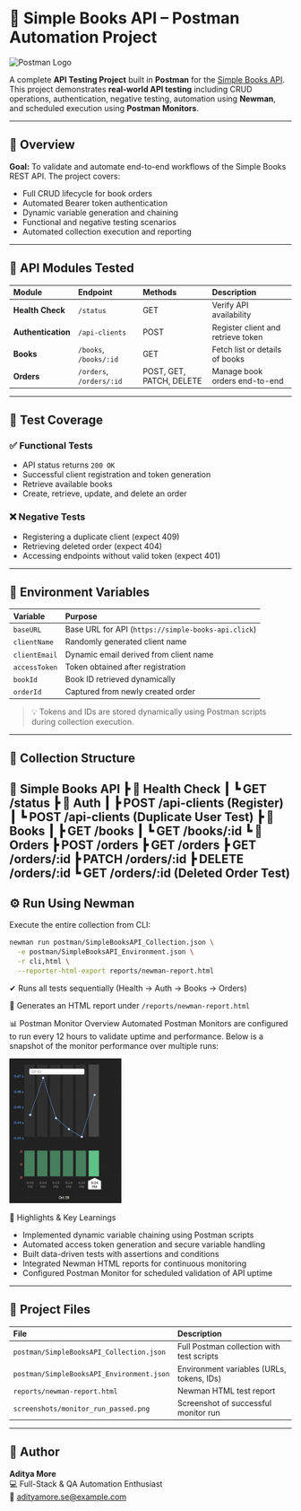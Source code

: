 # 📘 Simple Books API – Postman Automation Project

<img src="https://img.shields.io/badge/Postman-FF6C37?style=for-the-badge&logo=postman&logoColor=white" alt="Postman Logo" height="20"/>

A complete **API Testing Project** built in **Postman** for the [Simple Books API](https://github.com/vdespa/introduction-to-postman-course/blob/main/simple-books-api.md). 
This project demonstrates **real-world API testing** including CRUD operations, authentication, negative testing, automation using **Newman**, and scheduled execution using **Postman Monitors**.

---

## 🚀 Overview

**Goal:** To validate and automate end-to-end workflows of the Simple Books REST API. 
The project covers:

* Full CRUD lifecycle for book orders
* Automated Bearer token authentication
* Dynamic variable generation and chaining
* Functional and negative testing scenarios
* Automated collection execution and reporting

---

## 🧩 API Modules Tested

| Module | Endpoint | Methods | Description |
| :--- | :--- | :--- | :--- |
| **Health Check** | `/status` | GET | Verify API availability |
| **Authentication** | `/api-clients` | POST | Register client and retrieve token |
| **Books** | `/books`, `/books/:id` | GET | Fetch list or details of books |
| **Orders** | `/orders`, `/orders/:id` | POST, GET, PATCH, DELETE | Manage book orders end-to-end |

---

## 🧪 Test Coverage

### ✅ Functional Tests

* API status returns `200 OK`
* Successful client registration and token generation
* Retrieve available books
* Create, retrieve, update, and delete an order

### ❌ Negative Tests

* Registering a duplicate client (expect 409)
* Retrieving deleted order (expect 404)
* Accessing endpoints without valid token (expect 401)

---

## 🧰 Environment Variables

| Variable | Purpose |
| :--- | :--- |
| `baseURL` | Base URL for API (`https://simple-books-api.click`) |
| `clientName` | Randomly generated client name |
| `clientEmail` | Dynamic email derived from client name |
| `accessToken` | Token obtained after registration |
| `bookId` | Book ID retrieved dynamically |
| `orderId` | Captured from newly created order |

> 💡 Tokens and IDs are stored dynamically using Postman scripts during collection execution.

---

## 🧱 Collection Structure

📁 Simple Books API
┣ 📂 Health Check
┃ ┗ GET /status
┣ 📂 Auth
┃ ┣ POST /api-clients (Register)
┃ ┗ POST /api-clients (Duplicate User Test)
┣ 📂 Books
┃ ┣ GET /books
┃ ┗ GET /books/:id
┗ 📂 Orders
┣ POST /orders
┣ GET /orders
┣ GET /orders/:id
┣ PATCH /orders/:id
┣ DELETE /orders/:id
┗ GET /orders/:id (Deleted Order Test)
---

## ⚙️ Run Using Newman

Execute the entire collection from CLI:

```bash
newman run postman/SimpleBooksAPI_Collection.json \
  -e postman/SimpleBooksAPI_Environment.json \
  -r cli,html \
  --reporter-html-export reports/newman-report.html
```

✔ Runs all tests sequentially (Health → Auth → Books → Orders)

📄 Generates an HTML report under `/reports/newman-report.html`

📊 Postman Monitor Overview
Automated Postman Monitors are configured to run every 12 hours to validate uptime and performance.
Below is a snapshot of the monitor performance over multiple runs:

<img src="screenshots/monitor-run-passed.png" alt="screenshot" width="200"/>

🧠 Highlights & Key Learnings
* Implemented dynamic variable chaining using Postman scripts
* Automated access token generation and secure variable handling
* Built data-driven tests with assertions and conditions
* Integrated Newman HTML reports for continuous monitoring
* Configured Postman Monitor for scheduled validation of API uptime

---

## 📁 Project Files

| File | Description |
| :--- | :--- |
| `postman/SimpleBooksAPI_Collection.json` | Full Postman collection with test scripts |
| `postman/SimpleBooksAPI_Environment.json` | Environment variables (URLs, tokens, IDs) |
| `reports/newman-report.html` | Newman HTML test report |
| `screenshots/monitor_run_passed.png` | Screenshot of successful monitor run |

---


## 👤 Author
**Aditya More**                                                                                                                                                    
💻 Full-Stack & QA Automation Enthusiast                                                                                                                           
📧 adityamore.se@example.com
